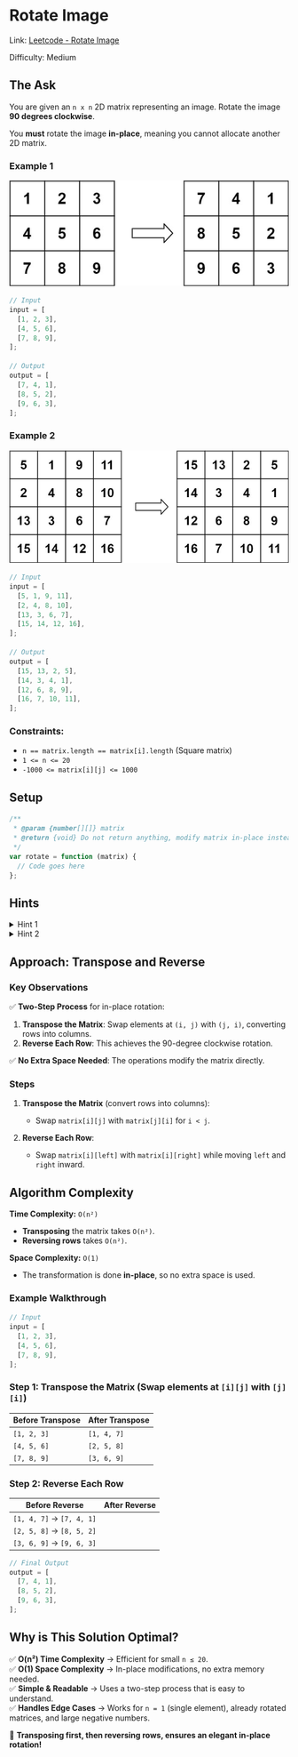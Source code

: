 # Rotate Image

Link: [Leetcode - Rotate Image](https://leetcode.com/problems/rotate-image/description/?envType=study-plan-v2&envId=top-interview-150)

Difficulty: Medium

## The Ask

You are given an `n x n` 2D matrix representing an image. Rotate the image **90 degrees clockwise**.

You **must** rotate the image **in-place**, meaning you cannot allocate another 2D matrix.

### Example 1

![Matrix 1](../assets/matrix1.jpg)

```javascript
// Input
input = [
  [1, 2, 3],
  [4, 5, 6],
  [7, 8, 9],
];

// Output
output = [
  [7, 4, 1],
  [8, 5, 2],
  [9, 6, 3],
];
```

### Example 2

![Matrix 2](../assets/matrix2.jpg)

```javascript
// Input
input = [
  [5, 1, 9, 11],
  [2, 4, 8, 10],
  [13, 3, 6, 7],
  [15, 14, 12, 16],
];

// Output
output = [
  [15, 13, 2, 5],
  [14, 3, 4, 1],
  [12, 6, 8, 9],
  [16, 7, 10, 11],
];
```

### Constraints:

- `n == matrix.length == matrix[i].length` (Square matrix)
- `1 <= n <= 20`
- `-1000 <= matrix[i][j] <= 1000`

## Setup

```javascript
/**
 * @param {number[][]} matrix
 * @return {void} Do not return anything, modify matrix in-place instead.
 */
var rotate = function (matrix) {
  // Code goes here
};
```

## Hints

<details>  
  <summary>Hint 1</summary>  
  Try rotating **layer by layer** instead of swapping elements one by one.  
</details>

<details>  
  <summary>Hint 2</summary>  
  Can you find a mathematical way to swap elements without needing extra space?  
</details>

## Approach: Transpose and Reverse

### **Key Observations**

✅ **Two-Step Process** for in-place rotation:

1. **Transpose the Matrix**: Swap elements at `(i, j)` with `(j, i)`, converting rows into columns.
2. **Reverse Each Row**: This achieves the 90-degree clockwise rotation.

✅ **No Extra Space Needed**: The operations modify the matrix directly.

### **Steps**

1. **Transpose the Matrix** (convert rows into columns):

   - Swap `matrix[i][j]` with `matrix[j][i]` for `i < j`.

2. **Reverse Each Row**:
   - Swap `matrix[i][left]` with `matrix[i][right]` while moving `left` and `right` inward.

## Algorithm Complexity

**Time Complexity:** `O(n²)`

- **Transposing** the matrix takes `O(n²)`.
- **Reversing rows** takes `O(n²)`.

**Space Complexity:** `O(1)`

- The transformation is done **in-place**, so no extra space is used.

### Example Walkthrough

```javascript
// Input
input = [
  [1, 2, 3],
  [4, 5, 6],
  [7, 8, 9],
];
```

### **Step 1: Transpose the Matrix** (Swap elements at `[i][j]` with `[j][i]`)

| **Before Transpose** | **After Transpose** |
| -------------------- | ------------------- |
| `[1, 2, 3]`          | `[1, 4, 7]`         |
| `[4, 5, 6]`          | `[2, 5, 8]`         |
| `[7, 8, 9]`          | `[3, 6, 9]`         |

### **Step 2: Reverse Each Row**

| **Before Reverse**        | **After Reverse** |
| ------------------------- | ----------------- |
| `[1, 4, 7]` → `[7, 4, 1]` |
| `[2, 5, 8]` → `[8, 5, 2]` |
| `[3, 6, 9]` → `[9, 6, 3]` |

```javascript
// Final Output
output = [
  [7, 4, 1],
  [8, 5, 2],
  [9, 6, 3],
];
```

## **Why is This Solution Optimal?**

✅ **O(n²) Time Complexity** → Efficient for small `n ≤ 20`.  
✅ **O(1) Space Complexity** → In-place modifications, no extra memory needed.  
✅ **Simple & Readable** → Uses a two-step process that is easy to understand.  
✅ **Handles Edge Cases** → Works for `n = 1` (single element), already rotated matrices, and large negative numbers.

🚀 **Transposing first, then reversing rows, ensures an elegant in-place rotation!**
